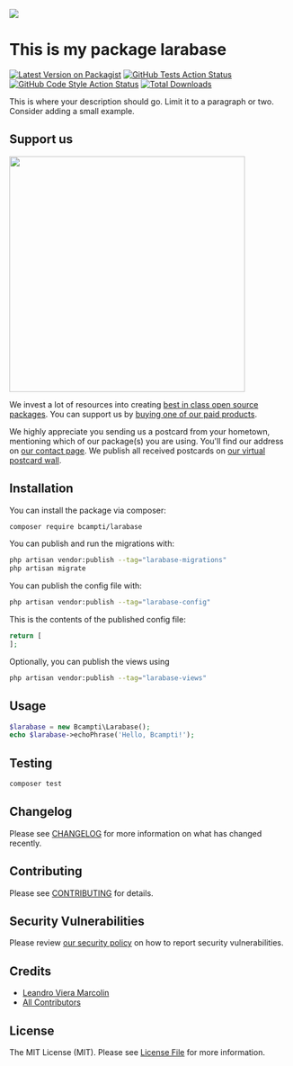 
[<img src="https://github-ads.s3.eu-central-1.amazonaws.com/support-ukraine.svg?t=1" />](https://supportukrainenow.org)

# This is my package larabase

[![Latest Version on Packagist](https://img.shields.io/packagist/v/bcampti/larabase.svg?style=flat-square)](https://packagist.org/packages/bcampti/larabase)
[![GitHub Tests Action Status](https://img.shields.io/github/workflow/status/bcampti/larabase/run-tests?label=tests)](https://github.com/bcampti/larabase/actions?query=workflow%3Arun-tests+branch%3Amain)
[![GitHub Code Style Action Status](https://img.shields.io/github/workflow/status/bcampti/larabase/Fix%20PHP%20code%20style%20issues?label=code%20style)](https://github.com/bcampti/larabase/actions?query=workflow%3A"Fix+PHP+code+style+issues"+branch%3Amain)
[![Total Downloads](https://img.shields.io/packagist/dt/bcampti/larabase.svg?style=flat-square)](https://packagist.org/packages/bcampti/larabase)

This is where your description should go. Limit it to a paragraph or two. Consider adding a small example.

## Support us

[<img src="https://github-ads.s3.eu-central-1.amazonaws.com/larabase.jpg?t=1" width="419px" />](https://spatie.be/github-ad-click/larabase)

We invest a lot of resources into creating [best in class open source packages](https://spatie.be/open-source). You can support us by [buying one of our paid products](https://spatie.be/open-source/support-us).

We highly appreciate you sending us a postcard from your hometown, mentioning which of our package(s) you are using. You'll find our address on [our contact page](https://spatie.be/about-us). We publish all received postcards on [our virtual postcard wall](https://spatie.be/open-source/postcards).

## Installation

You can install the package via composer:

```bash
composer require bcampti/larabase
```

You can publish and run the migrations with:

```bash
php artisan vendor:publish --tag="larabase-migrations"
php artisan migrate
```

You can publish the config file with:

```bash
php artisan vendor:publish --tag="larabase-config"
```

This is the contents of the published config file:

```php
return [
];
```

Optionally, you can publish the views using

```bash
php artisan vendor:publish --tag="larabase-views"
```

## Usage

```php
$larabase = new Bcampti\Larabase();
echo $larabase->echoPhrase('Hello, Bcampti!');
```

## Testing

```bash
composer test
```

## Changelog

Please see [CHANGELOG](CHANGELOG.md) for more information on what has changed recently.

## Contributing

Please see [CONTRIBUTING](CONTRIBUTING.md) for details.

## Security Vulnerabilities

Please review [our security policy](../../security/policy) on how to report security vulnerabilities.

## Credits

- [Leandro Viera Marcolin](https://github.com/bcampti)
- [All Contributors](../../contributors)

## License

The MIT License (MIT). Please see [License File](LICENSE.md) for more information.
